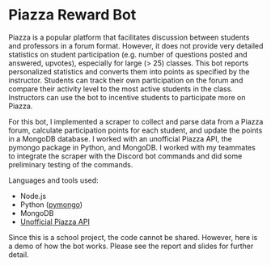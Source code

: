 # Piazza Reward Bot

Piazza is a popular platform that facilitates discussion between students and professors in a forum format. However, it does not provide very detailed statistics on student participation (e.g. number of questions posted and answered, upvotes), especially for large (> 25) classes. This bot reports personalized statistics and converts them into points as specified by the instructor. Students can track their own participation on the forum and compare their activity level to the most active students in the class. Instructors can use the bot to incentive students to participate more on Piazza.

For this bot, I implemented a scraper to collect and parse data from a Piazza forum, calculate participation points for each student, and update the points in a MongoDB database. I worked with an unofficial Piazza API, the pymongo package in Python, and MongoDB. I worked with my teammates to integrate the scraper with the Discord bot commands and did some preliminary testing of the commands.

Languages and tools used:
* Node.js
* Python ([pymongo](https://pypi.org/project/pymongo))
* MongoDB
* [Unofficial Piazza API](https://github.com/hfaran/piazza-api)

Since this is a school project, the code cannot be shared. However, here is a demo of how the bot works. Please see the report and slides for further detail.
